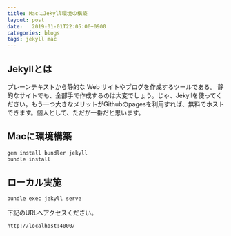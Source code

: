 ```yaml
---
title: MacにJekyll環境の構築
layout: post
date:   2019-01-01T22:05:00+0900
categories: blogs
tags: jekyll mac
---
```


## Jekyllとは

プレーンテキストから静的な Web サイトやブログを作成するツールである。
静的なサイトでも、全部手で作成するのは大変でしょう。じゃ、Jekyllを使ってください。もう一つ大きなメリットがGithubのpagesを利用すれば、無料でホストできます。個人として、ただが一番だと思います。

## Macに環境構築

```bash
gem install bundler jekyll
bundle install
```

## ローカル実施

```bash
bundle exec jekyll serve
```

下記のURLへアクセスください。

    http://localhost:4000/
